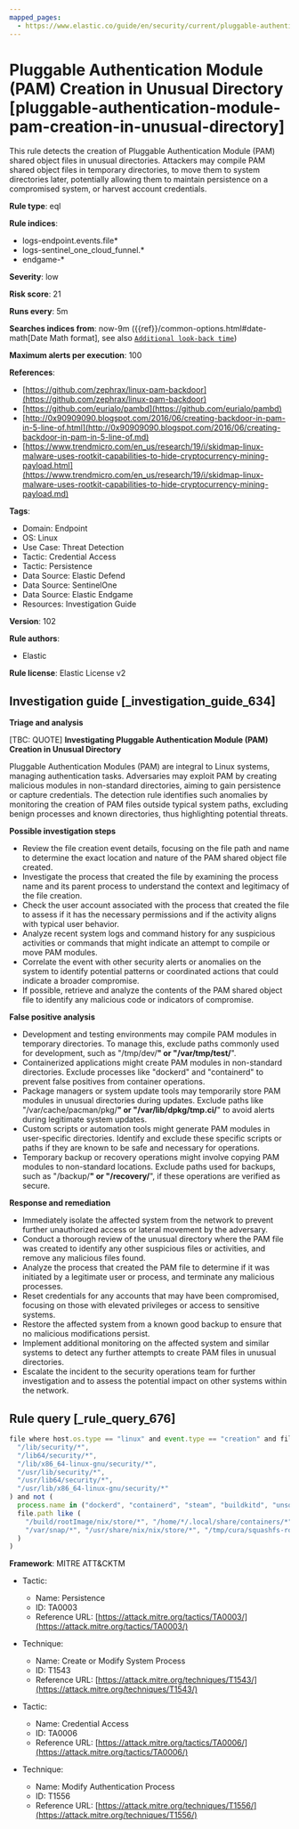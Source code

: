 ```yaml
---
mapped_pages:
  - https://www.elastic.co/guide/en/security/current/pluggable-authentication-module-pam-creation-in-unusual-directory.html
---
```


# Pluggable Authentication Module (PAM) Creation in Unusual Directory [pluggable-authentication-module-pam-creation-in-unusual-directory]

This rule detects the creation of Pluggable Authentication Module (PAM) shared object files in unusual directories. Attackers may compile PAM shared object files in temporary directories, to move them to system directories later, potentially allowing them to maintain persistence on a compromised system, or harvest account credentials.

**Rule type**: eql

**Rule indices**:

* logs-endpoint.events.file*
* logs-sentinel_one_cloud_funnel.*
* endgame-*

**Severity**: low

**Risk score**: 21

**Runs every**: 5m

**Searches indices from**: now-9m ({{ref}}/common-options.html#date-math[Date Math format], see also [`Additional look-back time`](docs-content://solutions/security/detect-and-alert/create-detection-rule.md#rule-schedule))

**Maximum alerts per execution**: 100

**References**:

* [https://github.com/zephrax/linux-pam-backdoor](https://github.com/zephrax/linux-pam-backdoor)
* [https://github.com/eurialo/pambd](https://github.com/eurialo/pambd)
* [http://0x90909090.blogspot.com/2016/06/creating-backdoor-in-pam-in-5-line-of.html](http://0x90909090.blogspot.com/2016/06/creating-backdoor-in-pam-in-5-line-of.md)
* [https://www.trendmicro.com/en_us/research/19/i/skidmap-linux-malware-uses-rootkit-capabilities-to-hide-cryptocurrency-mining-payload.html](https://www.trendmicro.com/en_us/research/19/i/skidmap-linux-malware-uses-rootkit-capabilities-to-hide-cryptocurrency-mining-payload.md)

**Tags**:

* Domain: Endpoint
* OS: Linux
* Use Case: Threat Detection
* Tactic: Credential Access
* Tactic: Persistence
* Data Source: Elastic Defend
* Data Source: SentinelOne
* Data Source: Elastic Endgame
* Resources: Investigation Guide

**Version**: 102

**Rule authors**:

* Elastic

**Rule license**: Elastic License v2

## Investigation guide [_investigation_guide_634]

**Triage and analysis**

[TBC: QUOTE]
**Investigating Pluggable Authentication Module (PAM) Creation in Unusual Directory**

Pluggable Authentication Modules (PAM) are integral to Linux systems, managing authentication tasks. Adversaries may exploit PAM by creating malicious modules in non-standard directories, aiming to gain persistence or capture credentials. The detection rule identifies such anomalies by monitoring the creation of PAM files outside typical system paths, excluding benign processes and known directories, thus highlighting potential threats.

**Possible investigation steps**

* Review the file creation event details, focusing on the file path and name to determine the exact location and nature of the PAM shared object file created.
* Investigate the process that created the file by examining the process name and its parent process to understand the context and legitimacy of the file creation.
* Check the user account associated with the process that created the file to assess if it has the necessary permissions and if the activity aligns with typical user behavior.
* Analyze recent system logs and command history for any suspicious activities or commands that might indicate an attempt to compile or move PAM modules.
* Correlate the event with other security alerts or anomalies on the system to identify potential patterns or coordinated actions that could indicate a broader compromise.
* If possible, retrieve and analyze the contents of the PAM shared object file to identify any malicious code or indicators of compromise.

**False positive analysis**

* Development and testing environments may compile PAM modules in temporary directories. To manage this, exclude paths commonly used for development, such as "/tmp/dev/**" or "/var/tmp/test/**".
* Containerized applications might create PAM modules in non-standard directories. Exclude processes like "dockerd" and "containerd" to prevent false positives from container operations.
* Package managers or system update tools may temporarily store PAM modules in unusual directories during updates. Exclude paths like "/var/cache/pacman/pkg/**" or "/var/lib/dpkg/tmp.ci/**" to avoid alerts during legitimate system updates.
* Custom scripts or automation tools might generate PAM modules in user-specific directories. Identify and exclude these specific scripts or paths if they are known to be safe and necessary for operations.
* Temporary backup or recovery operations might involve copying PAM modules to non-standard locations. Exclude paths used for backups, such as "/backup/**" or "/recovery/**", if these operations are verified as secure.

**Response and remediation**

* Immediately isolate the affected system from the network to prevent further unauthorized access or lateral movement by the adversary.
* Conduct a thorough review of the unusual directory where the PAM file was created to identify any other suspicious files or activities, and remove any malicious files found.
* Analyze the process that created the PAM file to determine if it was initiated by a legitimate user or process, and terminate any malicious processes.
* Reset credentials for any accounts that may have been compromised, focusing on those with elevated privileges or access to sensitive systems.
* Restore the affected system from a known good backup to ensure that no malicious modifications persist.
* Implement additional monitoring on the affected system and similar systems to detect any further attempts to create PAM files in unusual directories.
* Escalate the incident to the security operations team for further investigation and to assess the potential impact on other systems within the network.


## Rule query [_rule_query_676]

```js
file where host.os.type == "linux" and event.type == "creation" and file.name like "pam_*.so" and not file.path like (
  "/lib/security/*",
  "/lib64/security/*",
  "/lib/x86_64-linux-gnu/security/*",
  "/usr/lib/security/*",
  "/usr/lib64/security/*",
  "/usr/lib/x86_64-linux-gnu/security/*"
) and not (
  process.name in ("dockerd", "containerd", "steam", "buildkitd", "unsquashfs", "pacman") or
  file.path like (
    "/build/rootImage/nix/store/*", "/home/*/.local/share/containers/*", "/nix/store/*", "/var/lib/containerd/*",
    "/var/snap/*", "/usr/share/nix/nix/store/*", "/tmp/cura/squashfs-root/*", "/home/*/docker/*", "/tmp/containerd*"
  )
)
```

**Framework**: MITRE ATT&CKTM

* Tactic:

    * Name: Persistence
    * ID: TA0003
    * Reference URL: [https://attack.mitre.org/tactics/TA0003/](https://attack.mitre.org/tactics/TA0003/)

* Technique:

    * Name: Create or Modify System Process
    * ID: T1543
    * Reference URL: [https://attack.mitre.org/techniques/T1543/](https://attack.mitre.org/techniques/T1543/)

* Tactic:

    * Name: Credential Access
    * ID: TA0006
    * Reference URL: [https://attack.mitre.org/tactics/TA0006/](https://attack.mitre.org/tactics/TA0006/)

* Technique:

    * Name: Modify Authentication Process
    * ID: T1556
    * Reference URL: [https://attack.mitre.org/techniques/T1556/](https://attack.mitre.org/techniques/T1556/)



